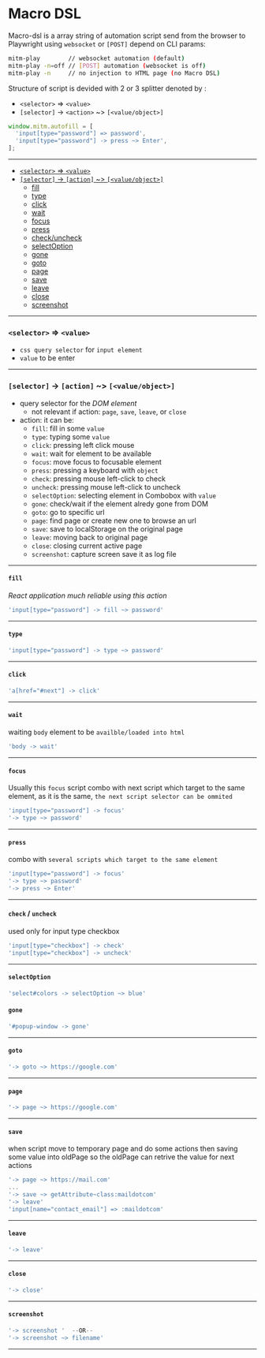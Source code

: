 # Macro DSL
Macro-dsl is a array string of automation script send from the browser to Playwright  using `websocket` or `[POST]` depend on CLI params:
```bash
mitm-play        // websocket automation (default)
mitm-play -n=off // [POST] automation (websocket is off)
mitm-play -n     // no injection to HTML page (no Macro DSL)
```

Structure of script is devided with 2 or 3 splitter denoted by :

*  `<selector>` => `<value>`
*  `[selector]` -> `<action>` ~> `[<value/object>]`  

```js
window.mitm.autofill = [
  'input[type="password"] => password',
  'input[type="password"] -> press ~> Enter',
];
```

---

* [`<selector>` => `<value>`](#selector--value)
* [`[selector]` -> `[action]` ~>  `[<value/object>]`](#selector---action--valueobject)
  * [fill](#fill)
  * [type](#type)
  * [click](#click)
  * [wait](#wait)
  * [focus](#focus)
  * [press](#press)
  * [check/uncheck](#check--uncheck)
  * [selectOption](#selectOption)
  * [gone](#gone)
  * [goto](#goto)
  * [page](#page)
  * [save](#save)
  * [leave](#leave)
  * [close](#close)
  * [screenshot](#screenshot)
---

### `<selector>` => `<value>`
* `css query selector` for `input element`
* `value` to be enter
---
### `[selector]` -> `[action]` ~>  `[<value/object>]` 
* query selector for the _DOM element_
  * not relevant if action: `page`, `save`, `leave`, or `close`
* action: it can be:
  * `fill`: fill in some `value`
  * `type`: typing some `value`
  * `click`: pressing left click mouse 
  * `wait`: wait for element to be available
  * `focus`: move focus to focusable element
  * `press`: pressing a keyboard with `object`
  * `check`: pressing mouse left-click to check
  * `uncheck`: pressing mouse left-click to uncheck
  * `selectOption`: selecting element in Combobox with `value`
  * `gone`: check/wait if the element alredy gone from DOM
  * `goto`: go to specific url
  * `page`: find page or create new one to browse an url
  * `save`: save to localStorage on the original page 
  * `leave`: moving back to original page 
  * `close`: closing current active page
  * `screenshot`: capture screen save it as log file 

---
#### `fill`
_React application much reliable using this action_
```js
'input[type="password"] -> fill ~> password'
```
---
#### `type`
```js
'input[type="password"] -> type ~> password'
```
---
#### `click`
```js
'a[href="#next"] -> click'
```
---
#### `wait`
waiting `body` element to be `availble/loaded into html`
```js
'body -> wait'
```
---
#### `focus`
Usually this `focus` script combo with next script which target to the same element, as it is the same, `the next script selector can be ommited`
```js
'input[type="password"] -> focus'
'-> type ~> password'
```
---
#### `press`
combo with `several scripts which target to the same element`
```js
'input[type="password"] -> focus'
'-> type ~> password'
'-> press ~> Enter'
```
---
#### `check` / `uncheck`
used only for input type checkbox
```js
'input[type="checkbox"] -> check'
'input[type="checkbox"] -> uncheck'
```
---
#### `selectOption`
```js
'select#colors -> selectOption ~> blue'
```
#### `gone`
```js
'#popup-window -> gone'
```
---
#### `goto`
```js
'-> goto ~> https://google.com'
```
---
#### `page`
```js
'-> page ~> https://google.com'
```
---
#### `save`
when script move to temporary page and do some actions then saving some value into oldPage so the oldPage can retrive the value for next actions
```js
'-> page ~> https://mail.com'
...
'-> save ~> getAttribute~class:maildotcom'
'-> leave'
'input[name="contact_email"] => :maildotcom'
```
---
#### `leave`
```js
'-> leave'
```
---
#### `close`
```js
'-> close'
```
---
#### `screenshot`
```js
'-> screenshot '  --OR--
'-> screenshot ~> filename'
```
---